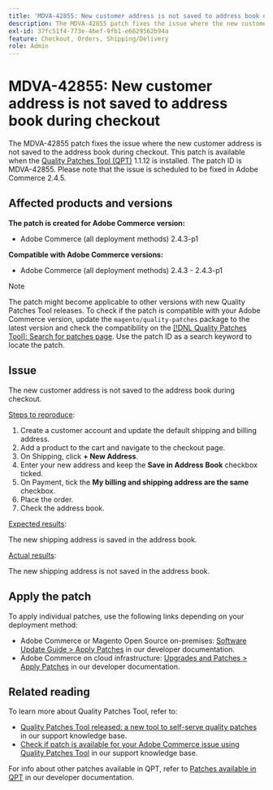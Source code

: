 ```yaml
---
title: 'MDVA-42855: New customer address is not saved to address book during checkout '
description: The MDVA-42855 patch fixes the issue where the new customer address is not saved to the address book during checkout. This patch is available when the [Quality Patches Tool (QPT)](/help/announcements/adobe-commerce-announcements/magento-quality-patches-released-new-tool-to-self-serve-quality-patches.md) 1.1.12 is installed. The patch ID is MDVA-42855. Please note that the issue is scheduled to be fixed in Adobe Commerce 2.4.5.
exl-id: 37fc51f4-773e-4bef-9fb1-e6629562b94a
feature: Checkout, Orders, Shipping/Delivery
role: Admin
---
```

# MDVA-42855: New customer address is not saved to address book during checkout 

The MDVA-42855 patch fixes the issue where the new customer address is not saved to the address book during checkout. This patch is available when the [Quality Patches Tool (QPT)](/help/announcements/adobe-commerce-announcements/magento-quality-patches-released-new-tool-to-self-serve-quality-patches.md) 1.1.12 is installed. The patch ID is MDVA-42855. Please note that the issue is scheduled to be fixed in Adobe Commerce 2.4.5.

## Affected products and versions

**The patch is created for Adobe Commerce version:**

* Adobe Commerce (all deployment methods) 2.4.3-p1

**Compatible with Adobe Commerce versions:**

* Adobe Commerce (all deployment methods) 2.4.3 - 2.4.3-p1

>[!NOTE]
>
>The patch might become applicable to other versions with new Quality Patches Tool releases. To check if the patch is compatible with your Adobe Commerce version, update the `magento/quality-patches` package to the latest version and check the compatibility on the [[!DNL Quality Patches Tool]: Search for patches page](https://devdocs.magento.com/quality-patches/tool.html#patch-grid). Use the patch ID as a search keyword to locate the patch.

## Issue

The new customer address is not saved to the address book during checkout.

<u>Steps to reproduce</u>:

1. Create a customer account and update the default shipping and billing address.
1. Add a product to the cart and navigate to the checkout page.
1. On Shipping, click **+ New Address**.
1. Enter your new address and keep the **Save in Address Book** checkbox ticked.
1. On Payment, tick the **My billing and shipping address are the same** checkbox.
1. Place the order.
1. Check the address book.

<u>Expected results</u>:

The new shipping address is saved in the address book.

<u>Actual results</u>:

The new shipping address is not saved in the address book.

## Apply the patch

To apply individual patches, use the following links depending on your deployment method:

* Adobe Commerce or Magento Open Source on-premises: [Software Update Guide > Apply Patches](https://devdocs.magento.com/guides/v2.4/comp-mgr/patching/mqp.html) in our developer documentation.
* Adobe Commerce on cloud infrastructure: [Upgrades and Patches > Apply Patches](https://devdocs.magento.com/cloud/project/project-patch.html) in our developer documentation.

## Related reading

To learn more about Quality Patches Tool, refer to:

* [Quality Patches Tool released: a new tool to self-serve quality patches](/help/announcements/adobe-commerce-announcements/magento-quality-patches-released-new-tool-to-self-serve-quality-patches.md) in our support knowledge base.
* [Check if patch is available for your Adobe Commerce issue using Quality Patches Tool](/help/support-tools/patches-available-in-qpt-tool/check-patch-for-magento-issue-with-magento-quality-patches.md) in our support knowledge base.

For info about other patches available in QPT, refer to [Patches available in QPT](https://devdocs.magento.com/quality-patches/tool.html#patch-grid) in our developer documentation.

